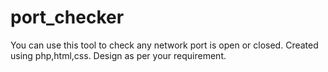 # port_checker
You can use this tool to check any network port is open or closed. Created using php,html,css. Design as per your requirement.
